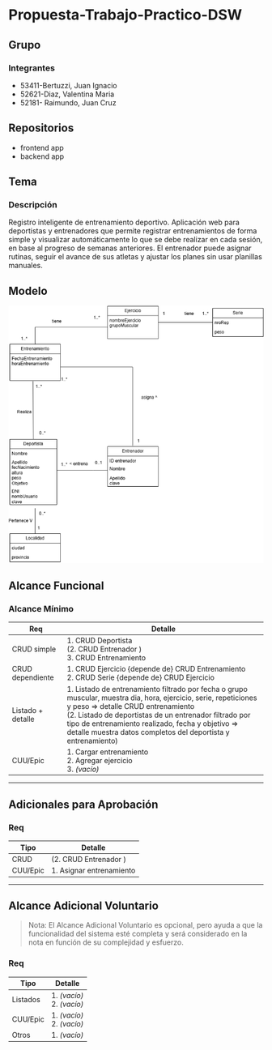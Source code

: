 # Propuesta-Trabajo-Practico-DSW

## Grupo

### Integrantes
* 53411-Bertuzzi, Juan Ignacio  
* 52621-Diaz, Valentina Maria  
* 52181- Raimundo, Juan Cruz  

## Repositorios
* frontend app  
* backend app  

## Tema

### Descripción  
Registro inteligente de entrenamiento deportivo. Aplicación web para deportistas y entrenadores que permite registrar entrenamientos de forma simple y visualizar automáticamente lo que se debe realizar en cada sesión, en base al progreso de semanas anteriores. El entrenador puede asignar rutinas, seguir el avance de sus atletas y ajustar los planes sin usar planillas manuales.

## Modelo

![Modelo de Datos](./assets/modelo.png)

## Alcance Funcional

### Alcance Mínimo

| Req              | Detalle |
|------------------|---------|
| CRUD simple      | 1. CRUD Deportista <br> (2. CRUD Entrenador ) <br> 3. CRUD Entrenamiento |
| CRUD dependiente | 1. CRUD Ejercicio {depende de} CRUD Entrenamiento <br> 2. CRUD Serie {depende de} CRUD Ejercicio |
| Listado + detalle| 1. Listado de entrenamiento filtrado por fecha o grupo muscular, muestra dia, hora, ejercicio, serie, repeticiones y peso => detalle CRUD entrenamiento <br> (2. Listado de deportistas de un entrenador filtrado por tipo de entrenamiento realizado, fecha y objetivo => detalle muestra datos completos del deportista y entrenamiento) |
| CUU/Epic         | 1. Cargar entrenamiento <br> 2. Agregar ejercicio <br> 3. *(vacío)* |

---

## Adicionales para Aprobación

### Req

| Tipo | Detalle |
|------|---------|
| CRUD | (2. CRUD Entrenador ) |
| CUU/Epic | 1. Asignar entrenamiento |

---

## Alcance Adicional Voluntario

> Nota: El Alcance Adicional Voluntario es opcional, pero ayuda a que la funcionalidad del sistema esté completa y será considerado en la nota en función de su complejidad y esfuerzo.

### Req

| Tipo | Detalle |
|------|---------|
| Listados | 1. *(vacío)* <br> 2. *(vacío)* |
| CUU/Epic | 1. *(vacío)* <br> 2. *(vacío)* |
| Otros | 1. *(vacío)* |
